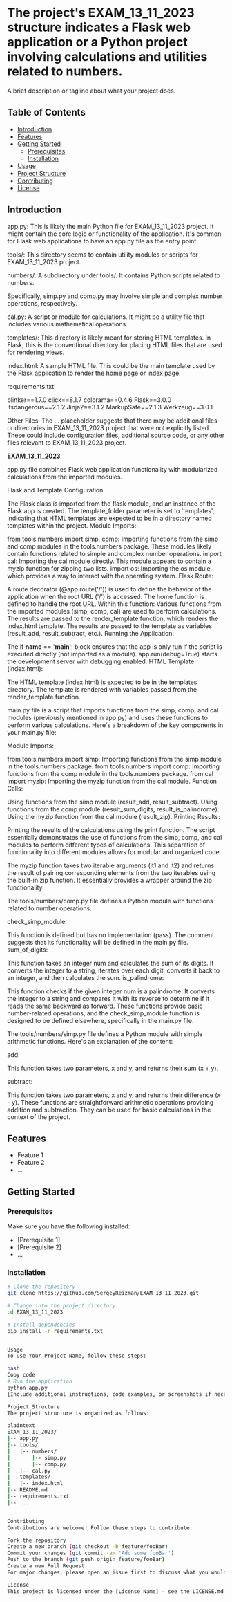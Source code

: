 # The project's EXAM_13_11_2023 structure indicates a Flask web application or a Python project involving calculations and utilities related to numbers.

A brief description or tagline about what your project does.

## Table of Contents

- [Introduction](#introduction)
- [Features](#features)
- [Getting Started](#getting-started)
  - [Prerequisites](#prerequisites)
  - [Installation](#installation)
- [Usage](#usage)
- [Project Structure](#project-structure)
- [Contributing](#contributing)
- [License](#license)

## Introduction

app.py: This is likely the main Python file for EXAM_13_11_2023 project. It might contain the core logic or functionality of the application. 
It's common for Flask web applications to have an app.py file as the entry point.

tools/: This directory seems to contain utility modules or scripts for EXAM_13_11_2023 project.

numbers/: A subdirectory under tools/. It contains Python scripts related to numbers. 

Specifically, simp.py and comp.py may involve simple and complex number operations, respectively.

cal.py: A script or module for calculations. It might be a utility file that includes various mathematical operations.

templates/: This directory is likely meant for storing HTML templates. In Flask, this is the conventional directory for placing HTML files that are used for rendering views.

index.html: A sample HTML file. This could be the main template used by the Flask application to render the home page or index page.

requirements.txt: 

blinker==1.7.0
click==8.1.7
colorama==0.4.6
Flask==3.0.0
itsdangerous==2.1.2
Jinja2==3.1.2
MarkupSafe==2.1.3
Werkzeug==3.0.1

Other Files: The ... placeholder suggests that there may be additional files or directories in EXAM_13_11_2023 project that were not explicitly listed. These could include configuration files, additional source code, or any other files relevant to EXAM_13_11_2023 project.

**EXAM_13_11_2023** 

app.py file combines Flask web application functionality with modularized calculations from the imported modules.

Flask and Template Configuration:

The Flask class is imported from the flask module, and an instance of the Flask app is created.
The template_folder parameter is set to 'templates', indicating that HTML templates are expected to be in a directory named templates within the project.
Module Imports:

from tools.numbers import simp, comp: Importing functions from the simp and comp modules in the tools.numbers package. These modules likely contain functions related to simple and complex number operations.
import cal: Importing the cal module directly. This module appears to contain a myzip function for zipping two lists.
import os: Importing the os module, which provides a way to interact with the operating system.
Flask Route:

A route decorator (@app.route('/')) is used to define the behavior of the application when the root URL ('/') is accessed.
The home function is defined to handle the root URL. Within this function:
Various functions from the imported modules (simp, comp, cal) are used to perform calculations.
The results are passed to the render_template function, which renders the index.html template.
The results are passed to the template as variables (result_add, result_subtract, etc.).
Running the Application:

The if __name__ == '__main__': block ensures that the app is only run if the script is executed directly (not imported as a module).
app.run(debug=True) starts the development server with debugging enabled.
HTML Template (index.html):

The HTML template (index.html) is expected to be in the templates directory.
The template is rendered with variables passed from the render_template function.

main.py file is a script that imports functions from the simp, comp, and cal modules (previously mentioned in app.py) and uses these functions to perform various calculations. Here's a breakdown of the key components in your main.py file:

Module Imports:

from tools.numbers import simp: Importing functions from the simp module in the tools.numbers package.
from tools.numbers import comp: Importing functions from the comp module in the tools.numbers package.
from cal import myzip: Importing the myzip function from the cal module.
Function Calls:

Using functions from the simp module (result_add, result_subtract).
Using functions from the comp module (result_sum_digits, result_is_palindrome).
Using the myzip function from the cal module (result_zip).
Printing Results:

Printing the results of the calculations using the print function.
The script essentially demonstrates the use of functions from the simp, comp, and cal modules to perform different types of calculations. This separation of functionality into different modules allows for modular and organized code.

The myzip function takes two iterable arguments (it1 and it2) and returns the result of pairing corresponding elements from the two iterables using the built-in zip function. It essentially provides a wrapper around the zip functionality.

The tools/numbers/comp.py file defines a Python module with functions related to number operations.

check_simp_module:

This function is defined but has no implementation (pass). The comment suggests that its functionality will be defined in the main.py file.
sum_of_digits:

This function takes an integer num and calculates the sum of its digits.
It converts the integer to a string, iterates over each digit, converts it back to an integer, and then calculates the sum.
is_palindrome:

This function checks if the given integer num is a palindrome.
It converts the integer to a string and compares it with its reverse to determine if it reads the same backward as forward.
These functions provide basic number-related operations, and the check_simp_module function is designed to be defined elsewhere, specifically in the main.py file.

The tools/numbers/simp.py file defines a Python module with simple arithmetic functions. Here's an explanation of the content:

add:

This function takes two parameters, x and y, and returns their sum (x + y).

subtract:

This function takes two parameters, x and y, and returns their difference (x - y).
These functions are straightforward arithmetic operations providing addition and subtraction. 
They can be used for basic calculations in the context of the project.



## Features

- Feature 1
- Feature 2
- ...

## Getting Started

### Prerequisites

Make sure you have the following installed:

- [Prerequisite 1]
- [Prerequisite 2]
- ...

### Installation

```bash
# Clone the repository
git clone https://github.com/SergeyReizman/EXAM_13_11_2023.git

# Change into the project directory
cd EXAM_13_11_2023

# Install dependencies
pip install -r requirements.txt


Usage
To use Your Project Name, follow these steps:

bash
Copy code
# Run the application
python app.py
[Include additional instructions, code examples, or screenshots if necessary.]

Project Structure
The project structure is organized as follows:

plaintext
EXAM_13_11_2023/
|-- app.py
|-- tools/
|   |-- numbers/
|       |-- simp.py
|       |-- comp.py
|   |-- cal.py
|-- templates/
|   |-- index.html
|-- README.md
|-- requirements.txt
|-- ...


Contributing
Contributions are welcome! Follow these steps to contribute:

Fork the repository
Create a new branch (git checkout -b feature/fooBar)
Commit your changes (git commit -am 'Add some fooBar')
Push to the branch (git push origin feature/fooBar)
Create a new Pull Request
For major changes, please open an issue first to discuss what you would like to change.

License
This project is licensed under the [License Name] - see the LICENSE.md file for details.
